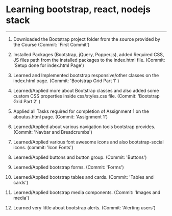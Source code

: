 # Learning bootstrap, react, nodejs stack
------------------------------------------
1) Downloaded the Bootstrap project folder from the source provided by the Course (Commit: 'First Commit')

2) Installed Packages (Bootstrap, jQuery, Popper.js), added Required CSS, JS files path from the installed packages to the index.html file. (Commit: 'Setup done for index.html Page')

3) Learned and Implemented bootstrap responsive/other classes on the index.html page. (Commit: 'Bootstrap Grid Part 1' )

4) Learned/Applied more about Bootstrap classes and also added some custom CSS properties inside css/styles.css file. (Commit: 'Bootstrap Grid Part 2' )

5) Applied all Tasks required for completion of Assignment 1 on the aboutus.html page. (Commit: 'Assignment 1')

6) Learned/Applied about various navigation tools bootstrap provides. (Commit: 'Navbar and Breadcrumbs')

7) Learned/Applied various font awesome icons and also bootstrap-social icons. (commit: 'Icon Fonts')

8) Learned/Applied buttons and button group. (Commit: 'Buttons')

9) Learned/Applied bootstrap forms. (Commit: 'Forms')

10) Learned/Applied bootstrap tables and cards. (Commit: 'Tables and cards')

11) Learned/Applied bootstrap media components. (Commit: 'Images and media')

12) Learned very little about bootstrap alerts. (Commit: 'Alerting users')

